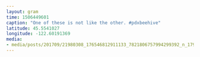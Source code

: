 ```yaml
---
layout: gram
time: 1506449601
caption: "One of these is not like the other. #pdxbeehive"
latitude: 45.5541027
longitude: -122.60191369
media:
- media/posts/201709/21980308_176546812911133_7821806757994299392_n_17903578495062687.jpg
---
```

